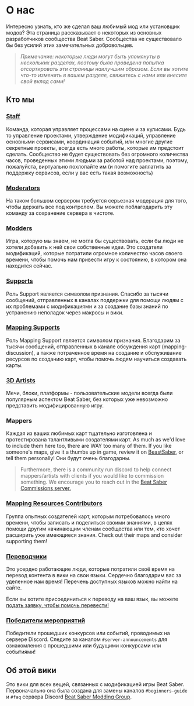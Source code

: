 # О нас
Интересно узнать, кто же сделал ваш любимый мод или установщик модов? Эта страница рассказывает о некоторых из основных разработчиков сообщества Beat Saber. Сообщества не существовало бы без усилий этих замечательных добровольцев.

> *Примечание: некоторые люди могут быть упомянуты в нескольких разделах, поэтому была проведена попытка отсортировать эти страницы наилучшим образом. Если вы хотите что-то изменить в вашем разделе, свяжитесь с нами или внесите свой вклад сами!*

## Кто мы

### [Staff](./staff.md)
Команда, которая управляет процессами на сцене и за кулисами. Будь то управление проектами, утверждение модификаций, управление основными сервисами, координация событий, или многие другие секретные проекты, всегда есть много работы, которые им предстоит сделать. Сообщество не будет существовать без огромного количества часов, проведенных этими людьми за работой над проектами, поэтому, пожалуйста, виртуально похлопайте им (и помогите заплатить за поддержку сервисов, если у вас есть такая возможность)

### [Moderators](./moderators.md)
На таком большом сервером требуется серьезная модерация для того, чтобы держать все под контролем. Вы можете поблагодарить эту команду за сохранение сервера в чистоте.

### [Modders](./modders.md)
Игра, которую мы знаем, не могла бы существовать, если бы люди не хотели добавить к ней свои собственные идеи. Это создатели модификаций, которые потратили огромное количество часов своего времени, чтобы помочь нам привести игру к состоянию, в котором она находится сейчас.

### [Supports](./supports.md)
Роль Support является символом признания. Спасибо за тысячи сообщений, отправленных в каналах поддержки для помощи людям с их проблемами с модификациями и за создание базы знаний по устранению неполадок через макросы и вики.

### [Mapping Supports](./mapping-supports.md)
Роль Mapping Support является символом признания. Благодарим за тысячи сообщений, отправленных в канале обсуждения карт (mapping-discussion), а также потраченное время на создание и обслуживание ресурсов по созданию карт, чтобы помочь людям научиться создавать карты.

### [3D Artists](./3d-artists.md)
Мечи, блоки, платформы - пользовательские модели всегда были популярным аспектом Beat Saber, без которых уже невозможно представить модифицированную игру.

### Mappers
Каждая из ваших любимых карт тщательно изготовлена и протестирована талантливыми создателями карт. As much as we'd love to include them here too, there are WAY too many of them. If you like someone's maps, give it a thumbs up in game, review it on [BeastSaber](https://bsaber.com), or tell them personally! Они будут очень благодарны.

> Furthermore, there is a community run discord to help connect mappers/artists with clients if you would like to commission something. We encourage you to reach out in the [Beat Saber Commissions server.](https://discord.gg/e4f3WBBVnr)

### [Mapping Resources Contributors](/mapping/mapping-credits.md)
Группа опытных создателей карт, которым потребовалось много времени, чтобы записать и поделиться своими знаниями, в целях помощи другим начинающим членам сообщества или тем, кто хочет расширить уже имеющиеся знания. Check out their maps and consider supporting them!

### [Переводчики](./translators.md)
Это усердно работающие люди, которые потратили своё время на перевод контента в вики на свои языки. Сердечно благодарим вас за уделенное нам время! Перечень доступных языков можно найти на сайте.

Если вы хотите присоединиться к переводу на ваш язык, вы можете [подать заявку, чтобы помочь перевести!](https://forms.gle/e3BqA3poMjESARe76)

### [Победители мероприятий](./event-winner.md)
Победители прошедших конкурсов или событий, проводимых на сервере Discord. Следите за каналом `#server-announcements` для ознакомления с прошедшими или будущими конкурсами или событиями!

## Об этой вики
Это вики для всех вещей, связанных с модификацией игры Beat Saber. Первоначально она была создана для замены каналов `#beginners-guide` и `#faq` сервера Discord [Beat Saber Modding Group](https://discord.gg/beatsabermods).

